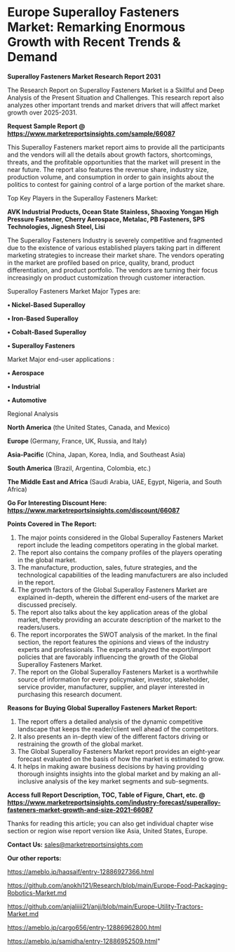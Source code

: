 # Europe Superalloy Fasteners Market: Remarking Enormous Growth with Recent Trends & Demand

<strong>Superalloy Fasteners Market Research Report 2031</strong>

The Research Report on Superalloy Fasteners Market is a Skillful and Deep Analysis of the Present Situation and Challenges. This research report also analyzes other important trends and market drivers that will affect market growth over 2025-2031.

<strong>Request Sample Report @ <a href=https://www.marketreportsinsights.com/sample/66087>https://www.marketreportsinsights.com/sample/66087</a></strong>

This Superalloy Fasteners market report aims to provide all the participants and the vendors will all the details about growth factors, shortcomings, threats, and the profitable opportunities that the market will present in the near future. The report also features the revenue share, industry size, production volume, and consumption in order to gain insights about the politics to contest for gaining control of a large portion of the market share.

Top Key Players in the Superalloy Fasteners Market:

<strong>AVK Industrial Products, Ocean State Stainless, Shaoxing Yongan High Pressure Fastener, Cherry Aerospace, Metalac, PB Fasteners, SPS Technologies, Jignesh Steel, Lisi</strong>

The Superalloy Fasteners Industry is severely competitive and fragmented due to the existence of various established players taking part in different marketing strategies to increase their market share. The vendors operating in the market are profiled based on price, quality, brand, product differentiation, and product portfolio. The vendors are turning their focus increasingly on product customization through customer interaction.

Superalloy Fasteners Market Major Types are:

<strong>• Nickel-Based Superalloy

• Iron-Based Superalloy

• Cobalt-Based Superalloy

• Superalloy Fasteners</strong>

Market Major end-user applications :

<strong>• Aerospace

• Industrial

• Automotive</strong>

Regional Analysis

</u><strong><b>North America</b></strong> (the United States, Canada, and Mexico)

<strong><b>Europe </b></strong>(Germany, France, UK, Russia, and Italy)

<strong><b>Asia-Pacific</b></strong> (China, Japan, Korea, India, and Southeast Asia)

<strong><b>South America</b></strong> (Brazil, Argentina, Colombia, etc.)

<strong><b>The Middle East and Africa</b></strong> (Saudi Arabia, UAE, Egypt, Nigeria, and South Africa)

<strong>Go For Interesting Discount Here: <a href=https://www.marketreportsinsights.com/discount/66087>https://www.marketreportsinsights.com/discount/66087</a></strong>

<strong>Points Covered in The Report:</strong>
<ol>
  <li>The major points considered in the Global Superalloy Fasteners Market report include the leading competitors operating in the global market.</li>
  <li>The report also contains the company profiles of the players operating in the global market.</li>
  <li>The manufacture, production, sales, future strategies, and the technological capabilities of the leading manufacturers are also included in the report.</li>
  <li>The growth factors of the Global Superalloy Fasteners Market are explained in-depth, wherein the different end-users of the market are discussed precisely.</li>
  <li>The report also talks about the key application areas of the global market, thereby providing an accurate description of the market to the readers/users.</li>
  <li>The report incorporates the SWOT analysis of the market. In the final section, the report features the opinions and views of the industry experts and professionals. The experts analyzed the export/import policies that are favorably influencing the growth of the Global Superalloy Fasteners Market.</li>
  <li>The report on the Global Superalloy Fasteners Market is a worthwhile source of information for every policymaker, investor, stakeholder, service provider, manufacturer, supplier, and player interested in purchasing this research document.</li>
</ol>
<strong>Reasons for Buying Global Superalloy Fasteners Market Report:</strong>

<ol>
  <li>The report offers a detailed analysis of the dynamic competitive landscape that keeps the reader/client well ahead of the competitors.</li>
  <li>It also presents an in-depth view of the different factors driving or restraining the growth of the global market.</li>
  <li>The Global Superalloy Fasteners Market report provides an eight-year forecast evaluated on the basis of how the market is estimated to grow.</li>
  <li>It helps in making aware business decisions by having providing thorough insights insights into the global market and by making an all-inclusive analysis of the key market segments and sub-segments.</li>
</ol>
<strong>Access full Report Description, TOC, Table of Figure, Chart, etc. @ <a href=https://www.marketreportsinsights.com/industry-forecast/superalloy-fasteners-market-growth-and-size-2021-66087>https://www.marketreportsinsights.com/industry-forecast/superalloy-fasteners-market-growth-and-size-2021-66087</a></strong>


Thanks for reading this article; you can also get individual chapter wise section or region wise report version like Asia, United States, Europe.

<strong>Contact Us:</strong>
sales@marketreportsinsights.com

<strong>Our other reports:</strong>

<a href=https://ameblo.jp/haqsaif/entry-12886927366.html>https://ameblo.jp/haqsaif/entry-12886927366.html</a>

<a href=https://github.com/anokhi121/Research/blob/main/Europe-Food-Packaging-Robotics-Market.md>https://github.com/anokhi121/Research/blob/main/Europe-Food-Packaging-Robotics-Market.md</a>

<a href=https://github.com/anjaliiii21/anjj/blob/main/Europe-Utility-Tractors-Market.md>https://github.com/anjaliiii21/anjj/blob/main/Europe-Utility-Tractors-Market.md</a>

<a href=https://ameblo.jp/cargo656/entry-12886962800.html>https://ameblo.jp/cargo656/entry-12886962800.html</a>

<a href=https://ameblo.jp/samidha/entry-12886952509.html>https://ameblo.jp/samidha/entry-12886952509.html</a>"
